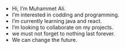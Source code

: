 - Hi, I’m Muhammet Ali.
- I’m interested in codding and programming.
- I’m currently learning java and react.
- I’m looking to collaborate on my projects.
- we must not forget to nothing last forever.
- We can change the future.


<!---
malicolak/malicolak is a ✨ special ✨ repository because its `README.md` (this file) appears on your GitHub profile.
You can click the Preview link to take a look at your changes.
--->
